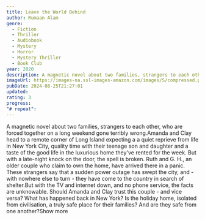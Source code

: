 ```yaml
---
title: Leave the World Behind
author: Rumaan Alam
genre:
  - Fiction
  - Thriller
  - Audiobook
  - Mystery
  - Horror
  - Mystery Thriller
  - Book Club
year: 2020
description: A magnetic novel about two families, strangers to each other, who are forced together on a long weekend gone terribly wrong.Amanda and Clay head to a remote corner of Long Island expecting a a quiet reprieve from life in New York City, quality time with their teenage son and daughter and a taste of the good life in the luxurious home they've rented for the week. But with a late-night knock on the door, the spell is broken. Ruth and G. H., an older couple who claim to own the home, have arrived there in a panic. These strangers say that a sudden power outage has swept the city, and - with nowhere else to turn - they have come to the country in search of shelter.But with the TV and internet down, and no phone service, the facts are unknowable. Should Amanda and Clay trust this couple - and vice versa? What has happened back in New York? Is the holiday home, isolated from civilisation, a truly safe place for their families? And are they safe from one another?Show more
imageUrl: https://images-na.ssl-images-amazon.com/images/S/compressed.photo.goodreads.com/books/1583735183i/50358031.jpg
pubDate: 2024-08-25T21:27:01
updated:
rating: 3
progress:
"# repeat":
---
```

A magnetic novel about two families, strangers to each other, who are forced together on a long weekend gone terribly wrong.Amanda and Clay head to a remote corner of Long Island expecting a a quiet reprieve from life in New York City, quality time with their teenage son and daughter and a taste of the good life in the luxurious home they've rented for the week. But with a late-night knock on the door, the spell is broken. Ruth and G. H., an older couple who claim to own the home, have arrived there in a panic. These strangers say that a sudden power outage has swept the city, and - with nowhere else to turn - they have come to the country in search of shelter.But with the TV and internet down, and no phone service, the facts are unknowable. Should Amanda and Clay trust this couple - and vice versa? What has happened back in New York? Is the holiday home, isolated from civilisation, a truly safe place for their families? And are they safe from one another?Show more